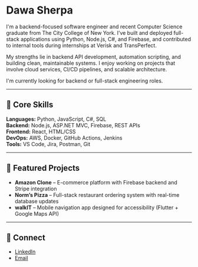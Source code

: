 # Dawa Sherpa

I'm a backend-focused software engineer and recent Computer Science graduate from The City College of New York. I’ve built and deployed full-stack applications using Python, Node.js, C#, and Firebase, and contributed to internal tools during internships at Verisk and TransPerfect.

My strengths lie in backend API development, automation scripting, and building clean, maintainable systems. I enjoy working on projects that involve cloud services, CI/CD pipelines, and scalable architecture.

I'm currently looking for backend or full-stack engineering roles.

---

## 🧠 Core Skills

**Languages:** Python, JavaScript, C#, SQL  
**Backend:** Node.js, ASP.NET MVC, Firebase, REST APIs  
**Frontend:** React, HTML/CSS  
**DevOps:** AWS, Docker, GitHub Actions, Jenkins  
**Tools:** VS Code, Jira, Postman, Git

---

## 📌 Featured Projects

- **Amazon Clone** – E-commerce platform with Firebase backend and Stripe integration  
- **Norm’s Pizza** – Full-stack restaurant ordering system with real-time database updates  
- **walkIT** – Mobile navigation app designed for accessibility (Flutter + Google Maps API)

---

## 🔗 Connect

- [LinkedIn](https://www.linkedin.com/in/dawas/)  
- [Email](mailto:dawasherpa1022@gmail.com)
